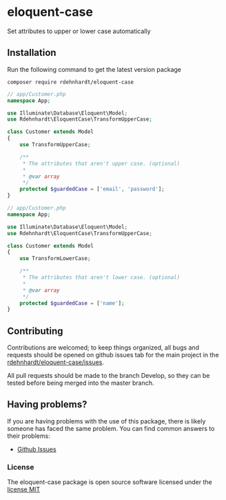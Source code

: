 # eloquent-case
Set attributes to upper or lower case automatically

## Installation

Run the following command to get the latest version package

```
composer require rdehnhardt/eloquent-case
```

```php
// app/Customer.php
namespace App;

use Illuminate\Database\Eloquent\Model;
use Rdehnhardt\EloquentCase\TransformUpperCase;

class Customer extends Model
{
    use TransformUpperCase;

    /**
     * The attributes that aren't upper case. (optional)
     *
     * @var array
     */
    protected $guardedCase = ['email', 'password'];
}
```

```php
// app/Customer.php
namespace App;

use Illuminate\Database\Eloquent\Model;
use Rdehnhardt\EloquentCase\TransformUpperCase;

class Customer extends Model
{
    use TransformLowerCase;

    /**
     * The attributes that aren't lower case. (optional)
     *
     * @var array
     */
    protected $guardedCase = ['name'];
}
```

<a name="contributing"></a>
## Contributing

Contributions are welcomed; to keep things organized, all bugs and requests should be opened on github issues tab for the main project in the [rdehnhardt/eloquent-case/issues](https://github.com/rdehnhardt/eloquent-case/issues).

All pull requests should be made to the branch Develop, so they can be tested before being merged into the master branch.

<a name="faq"></a>
## Having problems?

If you are having problems with the use of this package, there is likely someone has faced the same problem. You can find common answers to their problems:

* [Github Issues](https://github.com/rdehnhardt/eloquent-case/issues?page=1&state=closed)

<a name="license"></a>
### License

The eloquent-case package is open source software licensed under the [license MIT](http://opensource.org/licenses/MIT)


